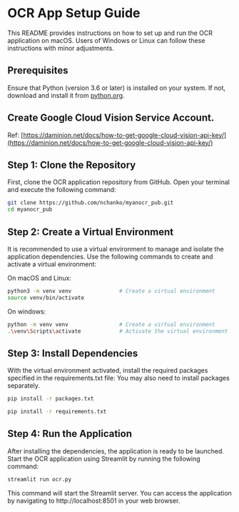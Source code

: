 
# OCR App Setup Guide

This README provides instructions on how to set up and run the OCR application on macOS. Users of Windows or Linux can follow these instructions with minor adjustments.

## Prerequisites

Ensure that Python (version 3.6 or later) is installed on your system. If not, download and install it from [python.org](https://python.org).

## Create Google Cloud Vision Service Account.
Ref: [https://daminion.net/docs/how-to-get-google-cloud-vision-api-key/](https://daminion.net/docs/how-to-get-google-cloud-vision-api-key/)


## Step 1: Clone the Repository

First, clone the OCR application repository from GitHub. Open your terminal and execute the following command:

```bash
git clone https://github.com/nchanko/myanocr_pub.git
cd myanocr_pub
```

## Step 2: Create a Virtual Environment
It is recommended to use a virtual environment to manage and isolate the application dependencies. Use the following commands to create and activate a virtual environment:

On macOS and Linux:
```bash
python3 -m venv venv               # Create a virtual environment
source venv/bin/activate  
```   

On windows:
```bash
python -m venv venv                # Create a virtual environment
.\venv\Scripts\activate            # Activate the virtual environment
```

## Step 3: Install Dependencies
With the virtual environment activated, install the required packages specified in the requirements.txt file: You may also need to install packages separately.

```bash
pip install -r packages.txt

pip install -r requirements.txt  
```

## Step 4: Run the Application
After installing the dependencies, the application is ready to be launched. Start the OCR application using Streamlit by running the following command:
```bash
streamlit run ocr.py
```
This command will start the Streamlit server. You can access the application by navigating to http://localhost:8501 in your web browser.
